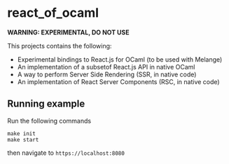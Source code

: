 # react_of_ocaml

**WARNING: EXPERIMENTAL, DO NOT USE**

This projects contains the following:

- Experimental bindings to React.js for OCaml (to be used with Melange)
- An implementation of a subsetof React.js API in native OCaml
- A way to perform Server Side Rendering (SSR, in native code)
- An implementation of React Server Components (RSC, in native code)

## Running example

Run the following commands

```
make init
make start
```

then navigate to `https://localhost:8080`
